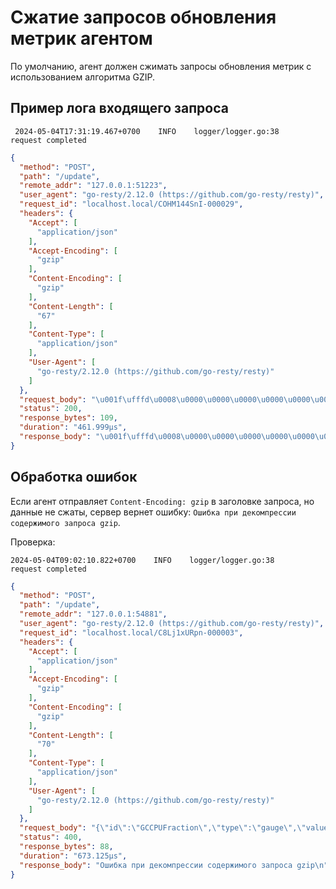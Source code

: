 # Сжатие запросов обновления метрик агентом

По умолчанию, агент должен сжимать запросы обновления метрик с использованием алгоритма GZIP.

## Пример лога входящего запроса

```log
 2024-05-04T17:31:19.467+0700    INFO    logger/logger.go:38     request completed       
```

```json
{
  "method": "POST",
  "path": "/update",
  "remote_addr": "127.0.0.1:51223",
  "user_agent": "go-resty/2.12.0 (https://github.com/go-resty/resty)",
  "request_id": "localhost.local/COHM144SnI-000029",
  "headers": {
    "Accept": [
      "application/json"
    ],
    "Accept-Encoding": [
      "gzip"
    ],
    "Content-Encoding": [
      "gzip"
    ],
    "Content-Length": [
      "67"
    ],
    "Content-Type": [
      "application/json"
    ],
    "User-Agent": [
      "go-resty/2.12.0 (https://github.com/go-resty/resty)"
    ]
  },
  "request_body": "\u001f\ufffd\u0008\u0000\u0000\u0000\u0000\u0000\u0002\ufffd\ufffdV\ufffdLQ\ufffdR\n\ufffd\ufffd\ufffdq\ufffd/\ufffd+Q\ufffdQ*\ufffd,HU\ufffdRJ\u0006qS\ufffd\ufffdt\ufffdRRsJ\u0012\ufffd\ufffdLk\u0001\u0001\u0000\u0000\ufffd\ufffd\ufffd^+\ufffd-\u0000\u0000\u0000",
  "status": 200,
  "response_bytes": 109,
  "duration": "461.999µs",
  "response_body": "\u001f\ufffd\u0008\u0000\u0000\u0000\u0000\u0000\u0000\ufffd\ufffd\ufffdRP\ufffdM-.NLOU\ufffd\u00021K\ufffd2\ufffd\u0015|\ufffdT\ufffd\ufffd\ufffd\ufffdB@~N\ufffds~i^\ufffd\ufffdBHeA\ufffd\ufffdB2\ufffd\ufffdZ\ufffd\ufffd\ufffd\ufffd\ufffdS\ufffdh\ufffd`Z\ufffdPZ\ufffd\ufffdX\ufffd\ufffd\ufffd\ufffdP\ufffdZ\\\ufffdSb\ufffd`fhb\ufffd\ufffdU\u000b\u0008\u0000\u0000\ufffd\ufffd\ufffd\ufffd\ufffdx]\u0000\u0000\u0000"
}
```

## Обработка ошибок

Если агент отправляет `Content-Encoding: gzip` в заголовке запроса, но данные не сжаты, сервер вернет ошибку:
`Ошибка при декомпрессии содержимого запроса gzip`.

Проверка:

```log
2024-05-04T09:02:10.822+0700    INFO    logger/logger.go:38     request completed
```

```json
{
  "method": "POST",
  "path": "/update",
  "remote_addr": "127.0.0.1:54881",
  "user_agent": "go-resty/2.12.0 (https://github.com/go-resty/resty)",
  "request_id": "localhost.local/C8Lj1xURpn-000003",
  "headers": {
    "Accept": [
      "application/json"
    ],
    "Accept-Encoding": [
      "gzip"
    ],
    "Content-Encoding": [
      "gzip"
    ],
    "Content-Length": [
      "70"
    ],
    "Content-Type": [
      "application/json"
    ],
    "User-Agent": [
      "go-resty/2.12.0 (https://github.com/go-resty/resty)"
    ]
  },
  "request_body": "{\"id\":\"GCCPUFraction\",\"type\":\"gauge\",\"value\":0.0000037169578824393963}",
  "status": 400,
  "response_bytes": 88,
  "duration": "673.125µs",
  "response_body": "Ошибка при декомпрессии содержимого запроса gzip\n"
}
```
